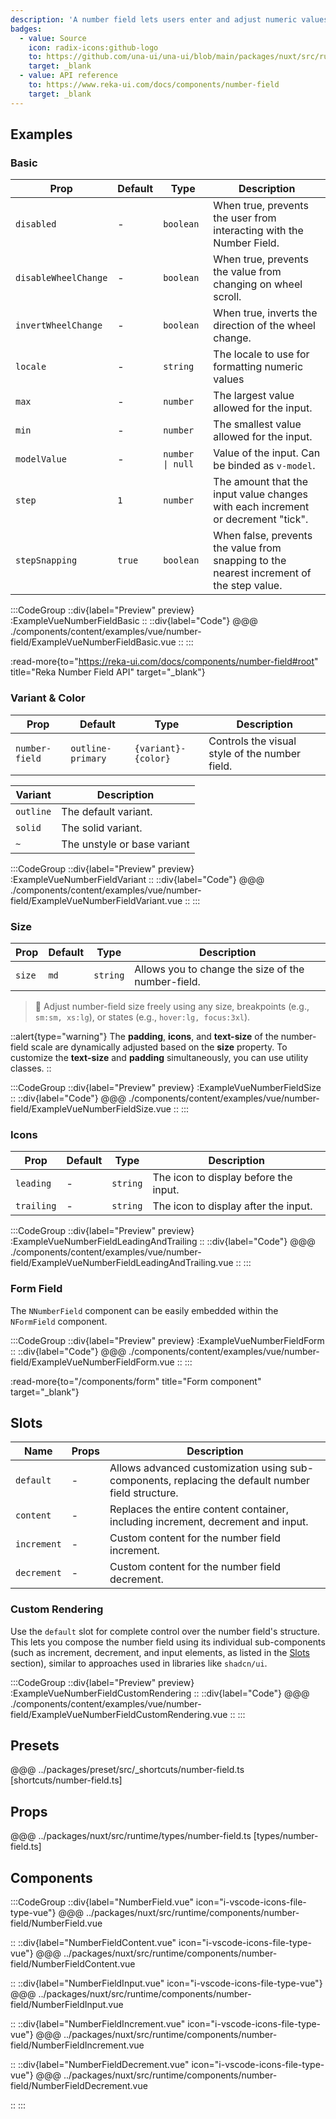 ```yaml
---
description: 'A number field lets users enter and adjust numeric values with optional increment and decrement controls.'
badges:
  - value: Source
    icon: radix-icons:github-logo
    to: https://github.com/una-ui/una-ui/blob/main/packages/nuxt/src/runtime/components/number-field/NumberField.vue
    target: _blank
  - value: API reference
    to: https://www.reka-ui.com/docs/components/number-field
    target: _blank
---
```


## Examples

### Basic

| Prop                 | Default | Type             | Description                                                                              |
| -------------------- | ------- | ---------------- | ---------------------------------------------------------------------------------------- |
| `disabled`           | -       | `boolean`        | When true, prevents the user from interacting with the Number Field.                     |
| `disableWheelChange` | -       | `boolean`        | When true, prevents the value from changing on wheel scroll.                             |
| `invertWheelChange`  | -       | `boolean`        | When true, inverts the direction of the wheel change.                                    |
| `locale`             | -       | `string`         | The locale to use for formatting numeric values                                          |
| `max`                | -       | `number`         | The largest value allowed for the input.                                                 |
| `min`                | -       | `number`         | The smallest value allowed for the input.                                                |
| `modelValue`         | -       | `number \| null` | Value of the input. Can be binded as `v-model`.                                          |
| `step`               | `1`     | `number`         | The amount that the input value changes with each increment or decrement "tick".         |
| `stepSnapping`       | `true`  | `boolean`        | When false, prevents the value from snapping to the nearest increment of the step value. |

:::CodeGroup
::div{label="Preview" preview}
:ExampleVueNumberFieldBasic
::
::div{label="Code"}
@@@ ./components/content/examples/vue/number-field/ExampleVueNumberFieldBasic.vue
::
:::

:read-more{to="https://reka-ui.com/docs/components/number-field#root" title="Reka Number Field API" target="_blank"}

### Variant & Color

| Prop           | Default           | Type                | Description                                    |
| -------------- | ----------------- | ------------------- | ---------------------------------------------- |
| `number-field` | `outline-primary` | `{variant}-{color}` | Controls the visual style of the number field. |

| Variant   | Description                 |
| --------- | --------------------------- |
| `outline` | The default variant.        |
| `solid`   | The solid variant.          |
| `~`       | The unstyle or base variant |

:::CodeGroup
::div{label="Preview" preview}
:ExampleVueNumberFieldVariant
::
::div{label="Code"}
@@@ ./components/content/examples/vue/number-field/ExampleVueNumberFieldVariant.vue
::
:::

### Size

| Prop   | Default | Type     | Description                                        |
| ------ | ------- | -------- | -------------------------------------------------- |
| `size` | `md`    | `string` | Allows you to change the size of the number-field. |

> 🚀 Adjust number-field size freely using any size, breakpoints (e.g., `sm:sm, xs:lg`), or states (e.g., `hover:lg, focus:3xl`).

::alert{type="warning"}
The **padding**, **icons**, and **text-size** of the number-field scale are dynamically adjusted based on the **size** property. To customize the **text-size** and **padding** simultaneously, you can use utility classes.
::

:::CodeGroup
::div{label="Preview" preview}
:ExampleVueNumberFieldSize
::
::div{label="Code"}
@@@ ./components/content/examples/vue/number-field/ExampleVueNumberFieldSize.vue
::
:::

### Icons

| Prop       | Default | Type     | Description                           |
| ---------- | ------- | -------- | ------------------------------------- |
| `leading`  | -       | `string` | The icon to display before the input. |
| `trailing` | -       | `string` | The icon to display after the input.  |

:::CodeGroup
::div{label="Preview" preview}
:ExampleVueNumberFieldLeadingAndTrailing
::
::div{label="Code"}
@@@ ./components/content/examples/vue/number-field/ExampleVueNumberFieldLeadingAndTrailing.vue
::
:::

### Form Field

The `NNumberField` component can be easily embedded within the `NFormField` component.

:::CodeGroup
::div{label="Preview" preview}
:ExampleVueNumberFieldForm
::
::div{label="Code"}
@@@ ./components/content/examples/vue/number-field/ExampleVueNumberFieldForm.vue
::
:::

:read-more{to="/components/form" title="Form component" target="_blank"}

## Slots

| Name        | Props | Description                                                                                       |
| ----------- | ----- | ------------------------------------------------------------------------------------------------- |
| `default`   | -     | Allows advanced customization using sub-components, replacing the default number field structure. |
| `content`   | -     | Replaces the entire content container, including increment, decrement and input.                  |
| `increment` | -     | Custom content for the number field increment.                                                    |
| `decrement` | -     | Custom content for the number field decrement.                                                    |

### Custom Rendering

Use the `default` slot for complete control over the number field's structure. This lets you compose the number field using its individual sub-components (such as increment, decrement, and input elements, as listed in the [Slots](#slots) section), similar to approaches used in libraries like `shadcn/ui`.

:::CodeGroup
::div{label="Preview" preview}
:ExampleVueNumberFieldCustomRendering
::
::div{label="Code"}
@@@ ./components/content/examples/vue/number-field/ExampleVueNumberFieldCustomRendering.vue
::
:::

## Presets

@@@ ../packages/preset/src/_shortcuts/number-field.ts [shortcuts/number-field.ts]

## Props

@@@ ../packages/nuxt/src/runtime/types/number-field.ts [types/number-field.ts]

## Components

:::CodeGroup
::div{label="NumberField.vue" icon="i-vscode-icons-file-type-vue"}
@@@ ../packages/nuxt/src/runtime/components/number-field/NumberField.vue

::
::div{label="NumberFieldContent.vue" icon="i-vscode-icons-file-type-vue"}
@@@ ../packages/nuxt/src/runtime/components/number-field/NumberFieldContent.vue

::
::div{label="NumberFieldInput.vue" icon="i-vscode-icons-file-type-vue"}
@@@ ../packages/nuxt/src/runtime/components/number-field/NumberFieldInput.vue

::
::div{label="NumberFieldIncrement.vue" icon="i-vscode-icons-file-type-vue"}
@@@ ../packages/nuxt/src/runtime/components/number-field/NumberFieldIncrement.vue

::
::div{label="NumberFieldDecrement.vue" icon="i-vscode-icons-file-type-vue"}
@@@ ../packages/nuxt/src/runtime/components/number-field/NumberFieldDecrement.vue

::
:::
